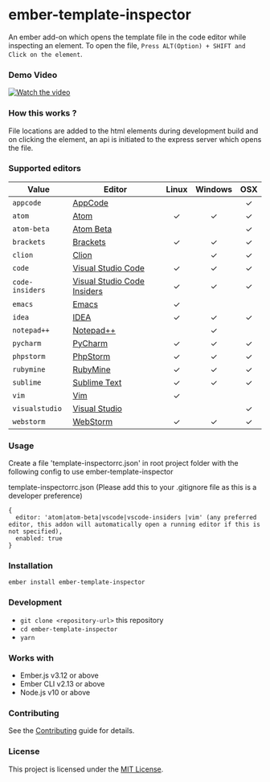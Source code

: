 # ember-template-inspector

An ember add-on which opens the template file in the code editor while inspecting an element. To open the file, `Press ALT(Option) + SHIFT and Click on the element`.

### Demo Video
[![Watch the video](https://i.ytimg.com/vi/erxZqbvrCCo/maxresdefault.jpg)](https://youtu.be/erxZqbvrCCo)

### How this works ?
File locations are added to the html elements during development build and on clicking the element, an api is initiated to the express server which opens the file.


### Supported editors

| Value | Editor | Linux | Windows | OSX |
|--------|------|:------:|:------:|:------:|
| `appcode` | [AppCode](https://www.jetbrains.com/objc/) |  |  |✓|
| `atom` | [Atom](https://atom.io/) |✓|✓|✓|
| `atom-beta` | [Atom Beta](https://atom.io/beta) |  |  |✓|
| `brackets` | [Brackets](http://brackets.io/) |✓|✓|✓|
| `clion` | [Clion](https://www.jetbrains.com/clion/) |  |✓|✓|
| `code` | [Visual Studio Code](https://code.visualstudio.com/) |✓|✓|✓|
| `code-insiders` | [Visual Studio Code Insiders](https://code.visualstudio.com/insiders/) |✓|✓|✓|
| `emacs` | [Emacs](https://www.gnu.org/software/emacs/) |✓| | |
| `idea` | [IDEA](https://www.jetbrains.com/idea/) |✓|✓|✓|
| `notepad++` | [Notepad++](https://notepad-plus-plus.org/download/v7.5.4.html) | |✓| |
| `pycharm` | [PyCharm](https://www.jetbrains.com/pycharm/) |✓|✓|✓|
| `phpstorm` | [PhpStorm](https://www.jetbrains.com/phpstorm/) |✓|✓|✓|
| `rubymine` | [RubyMine](https://www.jetbrains.com/ruby/) |✓|✓|✓|
| `sublime` | [Sublime Text](https://www.sublimetext.com/) |✓|✓|✓|
| `vim` | [Vim](http://www.vim.org/) |✓| | |
| `visualstudio` | [Visual Studio](https://www.visualstudio.com/vs/) | | |✓|
| `webstorm` | [WebStorm](https://www.jetbrains.com/webstorm/) |✓|✓|✓|

### Usage

Create a file 'template-inspectorrc.json' in root project folder with the following config to use ember-template-inspector

template-inspectorrc.json (Please add this to your .gitignore file as this is a developer preference)

```
{
  editor: 'atom|atom-beta|vscode|vscode-insiders |vim' (any preferred editor, this addon will automatically open a running editor if this is not specified),
  enabled: true
}
```

### Installation

```
ember install ember-template-inspector
```

### Development

* `git clone <repository-url>` this repository
* `cd ember-template-inspector`
* `yarn`

### Works with
* Ember.js v3.12 or above
* Ember CLI v2.13 or above
* Node.js v10 or above


### Contributing
See the [Contributing](CONTRIBUTING.md) guide for details.


### License
This project is licensed under the [MIT License](LICENSE.md).
